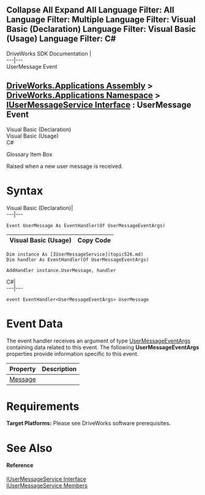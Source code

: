        

 Collapse All Expand All  Language Filter: All  Language Filter: Multiple  Language Filter: Visual Basic (Declaration) Language Filter: Visual Basic (Usage) Language Filter: C#  
---  
DriveWorks SDK Documentation  |   
---|---  
UserMessage Event   
  
[DriveWorks.Applications Assembly](topic13.md) > [DriveWorks.Applications Namespace](topic16.md) > [IUserMessageService Interface](topic526.md) : UserMessage Event  
---  
  
Visual Basic (Declaration)    
Visual Basic (Usage)    
C# 

Glossary Item Box

Raised when a new user message is received. 

# Syntax

Visual Basic (Declaration)|   
---|---  
      
    
    Event UserMessage As EventHandler(Of UserMessageEventArgs)  
  
Visual Basic (Usage)| Copy Code  
---|---  
      
    
    Dim instance As [IUserMessageService](topic526.md)
    Dim handler As EventHandler(Of UserMessageEventArgs)
     
    AddHandler instance.UserMessage, handler  
  
C#|   
---|---  
      
    
    event EventHandler<UserMessageEventArgs> UserMessage  
  
# Event Data

The event handler receives an argument of type [UserMessageEventArgs](topic5827.md) containing data related to this event. The following **UserMessageEventArgs** properties provide information specific to this event.

Property| Description  
---|---  
[Message](topic5833.md)|   
  
# Requirements

**Target Platforms:** Please see DriveWorks software prerequisites.

# See Also

#### Reference

[IUserMessageService Interface](topic526.md)   
[IUserMessageService Members](topic527.md)


